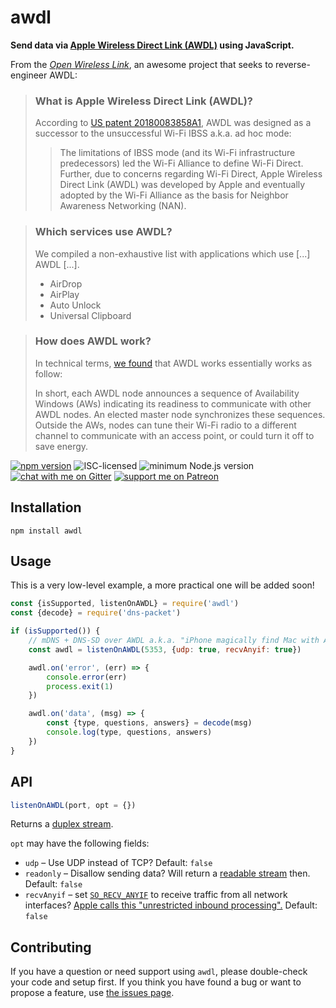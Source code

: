 # awdl

**Send data via [Apple Wireless Direct Link (AWDL)](https://owlink.org/wiki/#what-is-apple-wireless-direct-link-awdl) using JavaScript.**

From the [*Open Wireless Link*](https://owlink.org/), an awesome project that seeks to reverse-engineer AWDL:

> ### What is Apple Wireless Direct Link (AWDL)?
>
> According to [US patent 20180083858A1](https://patents.google.com/patent/US20180083858A1/en), AWDL was designed as a successor to the unsuccessful Wi-Fi IBSS a.k.a. ad hoc mode:
>
>> The limitations of IBSS mode (and its Wi-Fi infrastructure predecessors) led the Wi-Fi Alliance to define Wi-Fi Direct. Further, due to concerns regarding Wi-Fi Direct, Apple Wireless Direct Link (AWDL) was developed by Apple and eventually adopted by the Wi-Fi Alliance as the basis for Neighbor Awareness Networking (NAN).

> ### Which services use AWDL?
>
> We compiled a non-exhaustive list with applications which use [...] AWDL [...].
>
> - AirDrop
> - AirPlay
> - Auto Unlock
> - Universal Clipboard

> ### How does AWDL work?
>
> In technical terms, [we found](https://owlink.org/publications/) that AWDL works essentially works as follow:
>
> In short, each AWDL node announces a sequence of Availability Windows (AWs) indicating its readiness to communicate with other AWDL nodes. An elected master node synchronizes these sequences. Outside the AWs, nodes can tune their Wi-Fi radio to a different channel to communicate with an access point, or could turn it off to save energy.

[![npm version](https://img.shields.io/npm/v/awdl.svg)](https://www.npmjs.com/package/awdl)
![ISC-licensed](https://img.shields.io/github/license/derhuerst/node-awdl.svg)
![minimum Node.js version](https://img.shields.io/node/v/awdl.svg)
[![chat with me on Gitter](https://img.shields.io/badge/chat%20with%20me-on%20gitter-512e92.svg)](https://gitter.im/derhuerst)
[![support me on Patreon](https://img.shields.io/badge/support%20me-on%20patreon-fa7664.svg)](https://patreon.com/derhuerst)


## Installation

```shell
npm install awdl
```


## Usage

This is a very low-level example, a more practical one will be added soon!

```js
const {isSupported, listenOnAWDL} = require('awdl')
const {decode} = require('dns-packet')

if (isSupported()) {
	// mDNS + DNS-SD over AWDL a.k.a. "iPhone magically find Mac with AirDrop"
	const awdl = listenOnAWDL(5353, {udp: true, recvAnyif: true})

	awdl.on('error', (err) => {
		console.error(err)
		process.exit(1)
	})

	awdl.on('data', (msg) => {
		const {type, questions, answers} = decode(msg)
		console.log(type, questions, answers)
	})
}
```


## API

```js
listenOnAWDL(port, opt = {})
```

Returns a [duplex stream](https://nodejs.org/api/stream.html#stream_class_stream_duplex).

`opt` may have the following fields:
- `udp` – Use UDP instead of TCP? Default: `false`
- `readonly` – Disallow sending data? Will return a [readable stream](https://nodejs.org/api/stream.html#stream_readable_streams) then. Default: `false`
- `recvAnyif` – set [`SO_RECV_ANYIF`]() to receive traffic from all network interfaces? [Apple calls this "unrestricted inbound processing".](https://www.google.com/search?hl=en&q=SO_RECV_ANYIF) Default: `false`


## Contributing

If you have a question or need support using `awdl`, please double-check your code and setup first. If you think you have found a bug or want to propose a feature, use [the issues page](https://github.com/derhuerst/node-awdl/issues).
